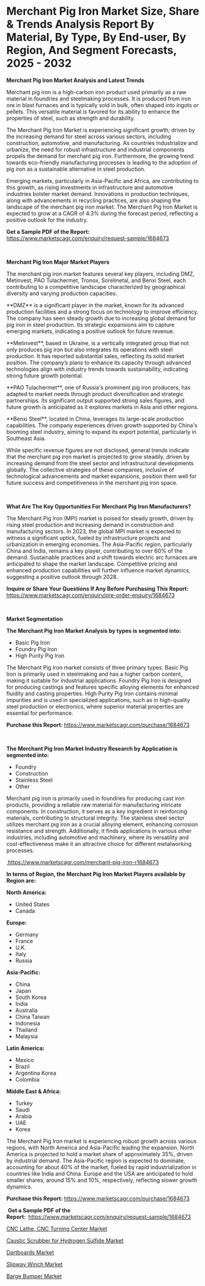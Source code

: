 <p><h1>Merchant Pig Iron Market Size, Share & Trends Analysis Report By Material, By Type, By End-user, By Region, And Segment Forecasts, 2025 - 2032</h1></p><p><strong>Merchant Pig Iron Market Analysis and Latest Trends</strong></p>
<p><p>Merchant pig iron is a high-carbon iron product used primarily as a raw material in foundries and steelmaking processes. It is produced from iron ore in blast furnaces and is typically sold in bulk, often shaped into ingots or pellets. This versatile material is favored for its ability to enhance the properties of steel, such as strength and durability.</p><p>The Merchant Pig Iron Market is experiencing significant growth, driven by the increasing demand for steel across various sectors, including construction, automotive, and manufacturing. As countries industrialize and urbanize, the need for robust infrastructure and industrial components propels the demand for merchant pig iron. Furthermore, the growing trend towards eco-friendly manufacturing processes is leading to the adoption of pig iron as a sustainable alternative in steel production.</p><p>Emerging markets, particularly in Asia-Pacific and Africa, are contributing to this growth, as rising investments in infrastructure and automotive industries bolster market demand. Innovations in production techniques, along with advancements in recycling practices, are also shaping the landscape of the merchant pig iron market. The Merchant Pig Iron Market is expected to grow at a CAGR of 4.3% during the forecast period, reflecting a positive outlook for the industry.</p></p>
<p><strong>Get a Sample PDF of the Report:&nbsp;</strong> <a href="https://www.marketscagr.com/enquiry/request-sample/1684673?utm_campaign=2031&utm_medium=2&utm_source=Github&utm_content=ia&utm_term=26032025&utm_id=merchant-pig-iron">https://www.marketscagr.com/enquiry/request-sample/1684673</a></p>
<p>&nbsp;</p>
<p><strong>Merchant Pig Iron Major Market Players</strong></p>
<p><p>The merchant pig iron market features several key players, including DMZ, Metinvest, PAO Tulachermet, Tronox, Sorelmetal, and Benxi Steel, each contributing to a competitive landscape characterized by geographical diversity and varying production capacities.</p><p>**DMZ** is a significant player in the market, known for its advanced production facilities and a strong focus on technology to improve efficiency. The company has seen steady growth due to increasing global demand for pig iron in steel production. Its strategic expansions aim to capture emerging markets, indicating a positive outlook for future revenue.</p><p>**Metinvest**, based in Ukraine, is a vertically integrated group that not only produces pig iron but also integrates its operations with steel production. It has reported substantial sales, reflecting its solid market position. The company’s plans to enhance its capacity through advanced technologies align with industry trends towards sustainability, indicating strong future growth potential.</p><p>**PAO Tulachermet**, one of Russia's prominent pig iron producers, has adapted to market needs through product diversification and strategic partnerships. Its significant output supported strong sales figures, and future growth is anticipated as it explores markets in Asia and other regions.</p><p>**Benxi Steel**, located in China, leverages its large-scale production capabilities. The company experiences driven growth supported by China's booming steel industry, aiming to expand its export potential, particularly in Southeast Asia.</p><p>While specific revenue figures are not disclosed, general trends indicate that the merchant pig iron market is projected to grow steadily, driven by increasing demand from the steel sector and infrastructural developments globally. The collective strategies of these companies, inclusive of technological advancements and market expansions, position them well for future success and competitiveness in the merchant pig iron space.</p></p>
<p>&nbsp;</p>
<p><strong>What Are The Key Opportunities For Merchant Pig Iron Manufacturers?</strong></p>
<p><p>The Merchant Pig Iron (MPI) market is poised for steady growth, driven by rising steel production and increasing demand in construction and manufacturing sectors. In 2023, the global MPI market is expected to witness a significant uptick, fueled by infrastructure projects and urbanization in emerging economies. The Asia-Pacific region, particularly China and India, remains a key player, contributing to over 60% of the demand. Sustainable practices and a shift towards electric arc furnaces are anticipated to shape the market landscape. Competitive pricing and enhanced production capabilities will further influence market dynamics, suggesting a positive outlook through 2028.</p></p>
<p><strong>Inquire or Share Your Questions If Any Before Purchasing This Report:</strong> <a href="https://www.marketscagr.com/enquiry/pre-order-enquiry/1684673?utm_campaign=2031&utm_medium=2&utm_source=Github&utm_content=ia&utm_term=26032025&utm_id=merchant-pig-iron">https://www.marketscagr.com/enquiry/pre-order-enquiry/1684673</a></p>
<p>&nbsp;</p>
<p><strong>Market Segmentation</strong></p>
<p><strong>The Merchant Pig Iron Market Analysis by types is segmented into:</strong></p>
<p><ul><li>Basic Pig Iron</li><li>Foundry Pig Iron</li><li>High Purity Pig Iron</li></ul></p>
<p><p>The Merchant Pig Iron market consists of three primary types. Basic Pig Iron is primarily used in steelmaking and has a higher carbon content, making it suitable for industrial applications. Foundry Pig Iron is designed for producing castings and features specific alloying elements for enhanced fluidity and casting properties. High Purity Pig Iron contains minimal impurities and is used in specialized applications, such as in high-quality steel production or electronics, where superior material properties are essential for performance.</p></p>
<p><strong>Purchase this Report:&nbsp;</strong><a href="https://www.marketscagr.com/purchase/1684673?utm_campaign=2031&utm_medium=2&utm_source=Github&utm_content=ia&utm_term=26032025&utm_id=merchant-pig-iron">https://www.marketscagr.com/purchase/1684673</a></p>
<p>&nbsp;</p>
<p><strong>The Merchant Pig Iron Market Industry Research by Application is segmented into:</strong></p>
<p><ul><li>Foundry</li><li>Construction</li><li>Stainless Steel</li><li>Other</li></ul></p>
<p><p>Merchant pig iron is primarily used in foundries for producing cast iron products, providing a reliable raw material for manufacturing intricate components. In construction, it serves as a key ingredient in reinforcing materials, contributing to structural integrity. The stainless steel sector utilizes merchant pig iron as a crucial alloying element, enhancing corrosion resistance and strength. Additionally, it finds applications in various other industries, including automotive and machinery, where its versatility and cost-effectiveness make it an attractive choice for different metalworking processes.</p></p>
<p><a href="https://www.marketscagr.com/merchant-pig-iron-r1684673?utm_campaign=2031&utm_medium=2&utm_source=Github&utm_content=ia&utm_term=26032025&utm_id=merchant-pig-iron">&nbsp;https://www.marketscagr.com/merchant-pig-iron-r1684673</a></p>
<p><strong>In terms of Region, the Merchant Pig Iron Market Players available by Region are:</strong></p>
<p>
    <p> <strong> North America: </strong>
        <ul>
            <li>United States</li>
            <li>Canada</li>
        </ul>
        </p> 
    <p> <strong> Europe: </strong>
        <ul>
            <li>Germany</li>
            <li>France</li>
            <li>U.K.</li>
            <li>Italy</li>
            <li>Russia</li>
        </ul>
        </p> 
    <p> <strong> Asia-Pacific: </strong>
        <ul>
            <li>China</li>
            <li>Japan</li>
            <li>South Korea</li>
            <li>India</li>
            <li>Australia</li>
            <li>China Taiwan</li>
            <li>Indonesia</li>
            <li>Thailand</li>
            <li>Malaysia</li>
        </ul>
        </p> 
    <p> <strong> Latin America: </strong>
        <ul>
            <li>Mexico</li>
            <li>Brazil</li>
            <li>Argentina Korea</li>
            <li>Colombia</li>
        </ul>
        </p> 
    <p> <strong> Middle East & Africa: </strong>
        <ul>
            <li>Turkey</li>
            <li>Saudi</li>
            <li>Arabia</li>
            <li>UAE</li>
            <li>Korea</li>
        </ul>
    </p>
    </p>
<p><p>The Merchant Pig Iron market is experiencing robust growth across various regions, with North America and Asia-Pacific leading the expansion. North America is projected to hold a market share of approximately 35%, driven by industrial demand. The Asia-Pacific region is expected to dominate, accounting for about 40% of the market, fueled by rapid industrialization in countries like India and China. Europe and the USA are anticipated to hold smaller shares, around 15% and 10%, respectively, reflecting slower growth dynamics.</p></p>
<p><strong>Purchase this Report: </strong><a href="https://www.marketscagr.com/purchase/1684673?utm_campaign=2031&utm_medium=2&utm_source=Github&utm_content=ia&utm_term=26032025&utm_id=merchant-pig-iron">https://www.marketscagr.com/purchase/1684673</a></p>
<p>&nbsp;<strong>Get a Sample PDF of the Report:&nbsp;&nbsp;</strong><a href="https://www.marketscagr.com/enquiry/request-sample/1684673?utm_campaign=2031&utm_medium=2&utm_source=Github&utm_content=ia&utm_term=26032025&utm_id=merchant-pig-iron">https://www.marketscagr.com/enquiry/request-sample/1684673</a></p>
<p><strong></strong></p>
<p><p><a href="https://github.com/yardemuongz5/Market-Research-Report-List-1/blob/main/cnc-lathe-cnc-turning-center-market.md?utm_campaign=2031&utm_medium=2&utm_source=Github&utm_content=ia&utm_term=26032025&utm_id=merchant-pig-iron">CNC Lathe, CNC Turning Center Market</a></p><p><a href="https://github.com/PeterParrish5/Market-Research-Report-List-7/blob/main/caustic-scrubber-for-hydrogen-sulfide-market.md?utm_campaign=2031&utm_medium=2&utm_source=Github&utm_content=ia&utm_term=26032025&utm_id=merchant-pig-iron">Caustic Scrubber for Hydrogen Sulfide Market</a></p><p><a href="https://github.com/aloyoarmahvr/Market-Research-Report-List-1/blob/main/dartboards-market.md?utm_campaign=2031&utm_medium=2&utm_source=Github&utm_content=ia&utm_term=26032025&utm_id=merchant-pig-iron">Dartboards Market</a></p><p><a href="https://github.com/wileonie19657/Market-Research-Report-List-1/blob/main/slipway-winch-market.md?utm_campaign=2031&utm_medium=2&utm_source=Github&utm_content=ia&utm_term=26032025&utm_id=merchant-pig-iron">Slipway Winch Market</a></p><p><a href="https://github.com/balbajagatr1/Market-Research-Report-List-1/blob/main/barge-bumper-market.md?utm_campaign=2031&utm_medium=2&utm_source=Github&utm_content=ia&utm_term=26032025&utm_id=merchant-pig-iron">Barge Bumper Market</a></p></p>